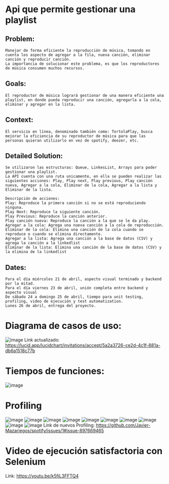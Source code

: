 # Api que permite gestionar una playlist

 ## Problem:
    Manejar de forma eficiente la reproducción de música, tomando en cuenta los aspecto de agregar a la fila, nueva canción, eliminar canción y reproducir canción.
    La importancia de solucionar este problema, es que los reproductores de música consumen muchos recursos. 
  ## Goals:
    El reproductor de música logrará gestionar de una manera eficiente una playlist, en donde pueda reproducir una canción, agregarla a la cola, eliminar y agregar en la lista.
  ## Context:
    El servicio en línea, denominado también como: TortolaPlay, busca mejorar la eficiencia de su reproductor de música para que las personas quieran utilizarlo en vez de spotify, deezer, etc. 
  ## Detailed Solution:
    Se utilizaron las estructuras: Queue, LinkesList, Arrays para poder gestionar una playlist. 
    La API cuenta con una ruta unicamente, en ella se pueden realizar las siguientes acciones: Play, Play next, Play previous, Play canción nueva, Agregar a la cola, Eliminar de la cola, Agregar a la lista y Eliminar de la lista. 
     
    Descripción de acciones:
    Play: Reproduce la primera canción si no se está reproduciendo ninguna.
    Play Next: Reproduce la siguiente canción.
    Play Previous: Reproduce la canción anterior.
    Play canción nueva: Reproduce la canción a la que se le da play.
    Agregar a la cola: Agrega una nueva canción a la cola de reproducción.
    Eliminar de la cola: Elimina una canción de la cola cuando se reproduce o cuando se elimina directamente. 
    Agregar a la lista: Agrega una canción a la base de datos (CSV) y agrega la canción a la linkedlist
    Eliminar de la lista: Elimina una canción de la base de datos (CSV) y la elimina de la linkedlist
  ## Dates:
    Para el día miércoles 21 de abril, aspecto visual terminado y backend por la mitad. 
    Para el día viernes 23 de abril, unión completa entre backend y aspecto visual
    De sábado 24 a domingo 25 de abril, tiempo para unit testing, profiling, video de ejecución y test automatization. 
    Lunes 26 de abril, entrega del proyecto.  
# Diagrama de casos de uso:
   ![image](https://user-images.githubusercontent.com/61554803/116135618-9167d500-a68e-11eb-8512-a4ad795f65eb.png)
   Link actualizado: https://lucid.app/lucidchart/invitations/accept/5a2a3726-ce2d-4c1f-881a-db6a1518c77b
# Tiempos de funciones:
   ![image](https://user-images.githubusercontent.com/61555440/116156137-54a8d780-a6a8-11eb-895b-1e907b14d839.png)
# Profiling
   ![image](https://user-images.githubusercontent.com/61555440/116157042-88d0c800-a6a9-11eb-9d05-1b1984098c68.png)
   ![image](https://user-images.githubusercontent.com/61555440/116157065-938b5d00-a6a9-11eb-9f90-b6f4ac298fff.png)
   ![image](https://user-images.githubusercontent.com/61555440/116157121-a4d46980-a6a9-11eb-911a-c71f8665eeab.png)
   ![image](https://user-images.githubusercontent.com/61555440/116157230-d9482580-a6a9-11eb-89f1-2483f6420946.png)
   ![image](https://user-images.githubusercontent.com/61555440/116157283-eebd4f80-a6a9-11eb-8bd6-13a72f576ca7.png)
   ![image](https://user-images.githubusercontent.com/61555440/116157398-25936580-a6aa-11eb-97de-6037da67a420.png)
   ![image](https://user-images.githubusercontent.com/61555440/116157411-2cba7380-a6aa-11eb-93f2-de27b5892a46.png)
   ![image](https://user-images.githubusercontent.com/61555440/116157430-32b05480-a6aa-11eb-8026-5ee4de85da91.png)
   ![image](https://user-images.githubusercontent.com/61555440/116157529-5e333f00-a6aa-11eb-8df5-6609dbfe8411.png)
   ![image](https://user-images.githubusercontent.com/61555440/116157630-8cb11a00-a6aa-11eb-8d1e-12a34f4cea85.png)
   Link de nuevos Profiling: https://github.com/Javier-Mazariegos/spotify/issues/1#issue-897669465
# Video de ejecución satisfactoria con Selenium
   Link: https://youtu.be/k5fiL3FFTQ4
    
